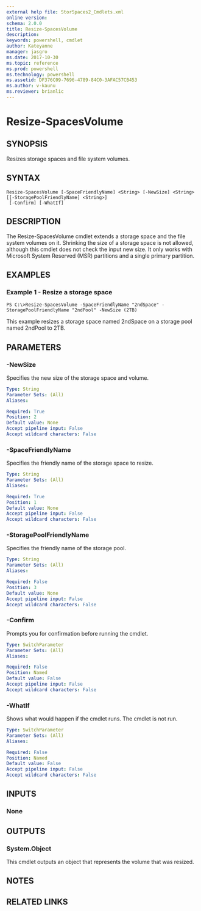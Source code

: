 ```yaml
---
external help file: StorSpaces2_Cmdlets.xml
online version: 
schema: 2.0.0
title: Resize-SpacesVolume
description: 
keywords: powershell, cmdlet
author: Kateyanne
manager: jasgro
ms.date: 2017-10-30
ms.topic: reference
ms.prod: powershell
ms.technology: powershell
ms.assetid: DF376C09-7696-4789-84C0-3AFAC57CB453
ms.author: v-kaunu
ms.reviewer: brianlic
---
```


# Resize-SpacesVolume

## SYNOPSIS
Resizes storage spaces and file system volumes.

## SYNTAX

```
Resize-SpacesVolume [-SpaceFriendlyName] <String> [-NewSize] <String> [[-StoragePoolFriendlyName] <String>]
 [-Confirm] [-WhatIf]
```

## DESCRIPTION
The Resize-SpacesVolume cmdlet extends a storage space and the file system volumes on it.
Shrinking the size of a storage space is not allowed, although this cmdlet does not check the input new size.
It only works with Microsoft System Reserved (MSR) partitions and a single primary partition.

## EXAMPLES

### Example 1 - Resize a storage space
```
PS C:\>Resize-SpacesVolume -SpaceFriendlyName "2ndSpace" -StoragePoolFriendlyName "2ndPool" -NewSize (2TB)
```

This example resizes a storage space named 2ndSpace on a storage pool named 2ndPool to 2TB.

## PARAMETERS

### -NewSize
Specifies the new size of the storage space and volume.

```yaml
Type: String
Parameter Sets: (All)
Aliases: 

Required: True
Position: 2
Default value: None
Accept pipeline input: False
Accept wildcard characters: False
```

### -SpaceFriendlyName
Specifies the friendly name of the storage space to resize.

```yaml
Type: String
Parameter Sets: (All)
Aliases: 

Required: True
Position: 1
Default value: None
Accept pipeline input: False
Accept wildcard characters: False
```

### -StoragePoolFriendlyName
Specifies the friendly name of the storage pool.

```yaml
Type: String
Parameter Sets: (All)
Aliases: 

Required: False
Position: 3
Default value: None
Accept pipeline input: False
Accept wildcard characters: False
```

### -Confirm
Prompts you for confirmation before running the cmdlet.

```yaml
Type: SwitchParameter
Parameter Sets: (All)
Aliases: 

Required: False
Position: Named
Default value: False
Accept pipeline input: False
Accept wildcard characters: False
```

### -WhatIf
Shows what would happen if the cmdlet runs.
The cmdlet is not run.

```yaml
Type: SwitchParameter
Parameter Sets: (All)
Aliases: 

Required: False
Position: Named
Default value: False
Accept pipeline input: False
Accept wildcard characters: False
```

## INPUTS

### None

## OUTPUTS

### System.Object
This cmdlet outputs an object that represents the volume that was resized.

## NOTES

## RELATED LINKS

